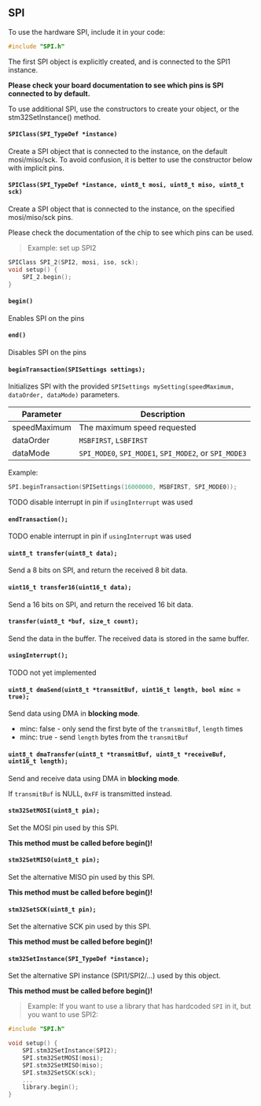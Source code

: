 ## SPI

To use the hardware SPI, include it in your code:
```c++
#include "SPI.h"
```

The first SPI object is explicitly created, and is connected to the SPI1 instance.

**Please check your board documentation to see which pins is SPI connected to by default.**

To use additional SPI, use the constructors to create your object, or the stm32SetInstance() method.

#### **`SPIClass(SPI_TypeDef *instance)`**

Create a SPI object that is connected to the instance, on the default mosi/miso/sck. 
To avoid confusion, it is better to use the constructor below with implicit pins.

#### **`SPIClass(SPI_TypeDef *instance, uint8_t mosi, uint8_t miso, uint8_t sck)`**

Create a SPI object that is connected to the instance, on the specified mosi/miso/sck pins.

Please check the documentation of the chip to see which pins can be used.

> Example: set up SPI2

```c++
SPIClass SPI_2(SPI2, mosi, iso, sck);
void setup() {
    SPI_2.begin();
}

```

#### **`begin()`**

Enables SPI on the pins

#### **`end()`**

Disables SPI on the pins

#### **`beginTransaction(SPISettings settings);`**

Initializes SPI with the provided `SPISettings mySetting(speedMaximum, dataOrder, dataMode)` parameters.

Parameter|Description
---         |---
speedMaximum| The maximum speed requested
dataOrder   | `MSBFIRST`, `LSBFIRST` 
dataMode    | `SPI_MODE0`, `SPI_MODE1`, `SPI_MODE2`, or `SPI_MODE3` 

Example:

```c++
SPI.beginTransaction(SPISettings(16000000, MSBFIRST, SPI_MODE0));
```

TODO disable interrupt in pin if `usingInterrupt` was used

#### **`endTransaction();`**

TODO enable interrupt in pin if `usingInterrupt` was used

#### **`uint8_t transfer(uint8_t data);`**

Send a 8 bits on SPI, and return the received 8 bit data.

#### **`uint16_t transfer16(uint16_t data);`**

Send a 16 bits on SPI, and return the received 16 bit data.

#### **`transfer(uint8_t *buf, size_t count);`**

Send the data in the buffer. The received data is stored in the same buffer.

#### **`usingInterrupt();`**

TODO not yet implemented

#### **`uint8_t dmaSend(uint8_t *transmitBuf, uint16_t length, bool minc = true);`**

Send data using DMA in **blocking mode**.

* minc: false - only send the first byte of the `transmitBuf`, `length` times
* minc: true - send `length` bytes from the `transmitBuf`

#### **`uint8_t dmaTransfer(uint8_t *transmitBuf, uint8_t *receiveBuf, uint16_t length);`**

Send and receive data using DMA in **blocking mode**.

If `transmitBuf` is NULL, `0xFF` is transmitted instead.

#### **`stm32SetMOSI(uint8_t pin);`**

Set the MOSI pin used by this SPI.

**This method must be called before begin()!**

#### **`stm32SetMISO(uint8_t pin);`**

Set the alternative MISO pin used by this SPI.

**This method must be called before begin()!**

#### **`stm32SetSCK(uint8_t pin);`**

Set the alternative SCK pin used by this SPI.

**This method must be called before begin()!**

#### **`stm32SetInstance(SPI_TypeDef *instance);`**

Set the alternative SPI instance (SPI1/SPI2/...) used by this object.

**This method must be called before begin()!**

> Example: If you want to use a library that has hardcoded `SPI` in it, but you want to use SPI2:

```c++
#include "SPI.h"

void setup() {
    SPI.stm32SetInstance(SPI2);
    SPI.stm32SetMOSI(mosi);
    SPI.stm32SetMISO(miso);
    SPI.stm32SetSCK(sck);
    ...
    library.begin();
}

```

